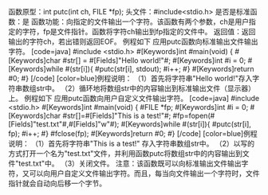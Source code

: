 函数原型：int putc(int ch, FILE *fp);
头文件：#include<stdio.h>
是否是标准函数：是
函数功能：向指定的文件输出一个字符。该函数有两个参数，ch是用户指定的字符，fp是文件指针。函数将字符ch输出到fp指定的文件中。
返回值：返回输出的字符ch，若出错则返回EOF。
例程如下 应用putc函数向标准输出文件输出字符。
[code=java]
#include <stdio.h> 
#[Keywords]int #main(void) 
{ 
   #[Keywords]char #str[] = #[Fields]"Hello world!"#;
   #[Keywords]int #i = 0; 
   #[Keywords]while #(str[i]){
      #putc(str[i], stdout);
      #i++;
      #}
   #[Keywords]return #0; 
#}
[/code]
[color=blue]例程说明：
（1）首先将字符串"Hello world!"存入字符串数组str中。
（2）循环地将数组str中的内容输出到标准输出文件（显示器）上。
例程如下 应用putc函数向用户自定义文件输出字符。
[code=java]
#include <stdio.h> 
#[Keywords]int #main(void) 
{ 
   #FILE *fp;
   #[Keywords]int #i = 0;
   #[Keywords]char #str[]=#[Fields]"This is a test!"#;
   #fp=fopen(#[Fields]"test.txt"#,#[Fields]"w"#);
   #[Keywords]while #(str[i]){
      #putc(str[i], fp);
      #i++;
      #}
    #fclose(fp);
   #[Keywords]return #0; 
#}
[/code]
[color=blue]例程说明：
（1）首先将字符串"This is a test!" 存入字符串数组str中。
（2）以写的方式打开一个名为"test.txt"文件，并利用函数putc将数组str中的内容输出到文件"test.txt"中。
（3）关闭文件。
注意：该函数既可以向标准输出文件输出字符，又可以向用户自定义文件输出字符。而且，每当向文件输出一个字符时，文件指针就会自动向后移一个字节。